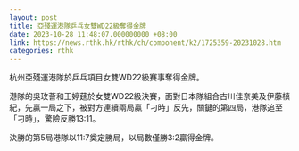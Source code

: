 ```yaml
---
layout: post
title: 亞殘運港隊乒乓女雙WD22級奪得金牌
date: 2023-10-28 11:48:07.000000000 +08:00
link: https://news.rthk.hk/rthk/ch/component/k2/1725359-20231028.htm
categories: rthk
---
```


杭州亞殘運港隊於乒乓項目女雙WD22級賽事奪得金牌。

港隊的吳玫薈和王婷莛於女雙WD22級決賽，面對日本隊組合古川佳奈美及伊藤槙紀，先贏一局之下，被對方連續兩局贏「刁時」反先，關鍵的第四局，港隊追至「刁時」，驚險反勝13:11。

決勝的第5局港隊以11:7奠定勝局，以局數僅勝3:2贏得金牌。
